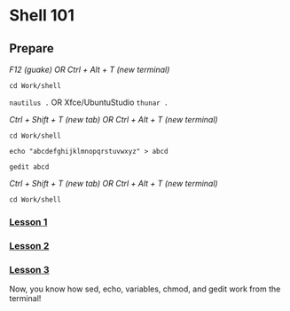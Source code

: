 # Shell 101

## Prepare

*F12 (guake) OR Ctrl + Alt + T (new terminal)*

`cd Work/shell`

`nautilus .` OR Xfce/UbuntuStudio `thunar .`

*Ctrl + Shift + T (new tab) OR Ctrl + Alt + T (new terminal)*

`cd Work/shell`

`echo "abcdefghijklmnopqrstuvwxyz" > abcd`

`gedit abcd`

*Ctrl + Shift + T (new tab) OR Ctrl + Alt + T (new terminal)*

`cd Work/shell`

### [Lesson 1](https://github.com/inkVerb/pinker/blob/master/101-shell/Lesson-01.md)

### [Lesson 2](https://github.com/inkVerb/pinker/blob/master/101-shell/Lesson-02.md)

### [Lesson 3](https://github.com/inkVerb/pinker/blob/master/101-shell/Lesson-03.md)

Now, you know how sed, echo, variables, chmod, and gedit work from the terminal!
